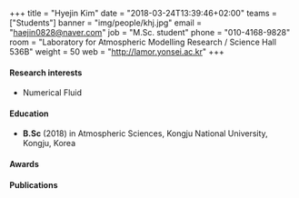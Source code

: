 ﻿+++
title = "Hyejin Kim"
date = "2018-03-24T13:39:46+02:00"
teams = ["Students"]
banner = "img/people/khj.jpg"
email = "haejin0828@naver.com"
job = "M.Sc. student"
phone = "010-4168-9828"
room = "Laboratory for Atmospheric Modelling Research / Science Hall 536B"
weight = 50
web = "http://lamor.yonsei.ac.kr"
+++

#### Research interests
+ Numerical Fluid

#### Education
+ **B.Sc** (2018) in Atmospheric Sciences, Kongju National University, Kongju, Korea

#### Awards


#### Publications
